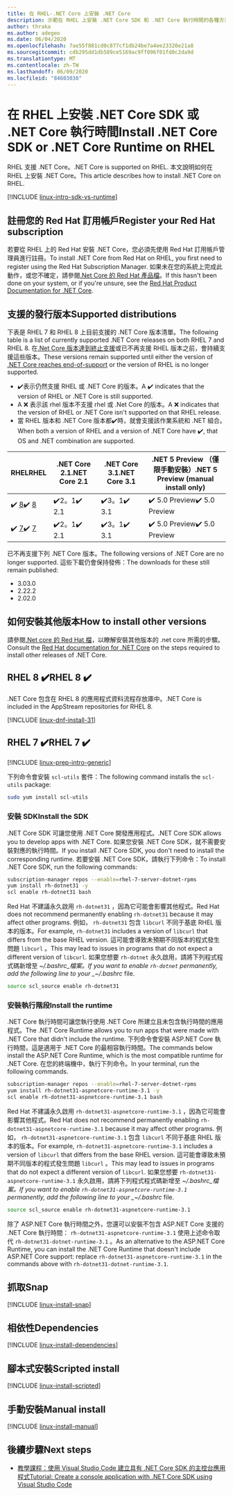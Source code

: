 ```yaml
---
title: 在 RHEL-.NET Core 上安裝 .NET Core
description: 示範在 RHEL 上安裝 .NET Core SDK 和 .NET Core 執行時間的各種方式。
author: thraka
ms.author: adegeo
ms.date: 06/04/2020
ms.openlocfilehash: 7ae55f881cd0c877cf1db24be7a4ee23320e21a8
ms.sourcegitcommit: cdb295dd1db589ce5169ac9ff096f01fd0c2da9d
ms.translationtype: MT
ms.contentlocale: zh-TW
ms.lasthandoff: 06/09/2020
ms.locfileid: "84603038"
---
```

# <a name="install-net-core-sdk-or-net-core-runtime-on-rhel"></a><span data-ttu-id="e380d-103">在 RHEL 上安裝 .NET Core SDK 或 .NET Core 執行時間</span><span class="sxs-lookup"><span data-stu-id="e380d-103">Install .NET Core SDK or .NET Core Runtime on RHEL</span></span>

<span data-ttu-id="e380d-104">RHEL 支援 .NET Core。</span><span class="sxs-lookup"><span data-stu-id="e380d-104">.NET Core is supported on RHEL.</span></span> <span data-ttu-id="e380d-105">本文說明如何在 RHEL 上安裝 .NET Core。</span><span class="sxs-lookup"><span data-stu-id="e380d-105">This article describes how to install .NET Core on RHEL.</span></span>

[!INCLUDE [linux-intro-sdk-vs-runtime](includes/linux-intro-sdk-vs-runtime.md)]

## <a name="register-your-red-hat-subscription"></a><span data-ttu-id="e380d-106">註冊您的 Red Hat 訂用帳戶</span><span class="sxs-lookup"><span data-stu-id="e380d-106">Register your Red Hat subscription</span></span>

<span data-ttu-id="e380d-107">若要從 RHEL 上的 Red Hat 安裝 .NET Core，您必須先使用 Red Hat 訂用帳戶管理員進行註冊。</span><span class="sxs-lookup"><span data-stu-id="e380d-107">To install .NET Core from Red Hat on RHEL, you first need to register using the Red Hat Subscription Manager.</span></span> <span data-ttu-id="e380d-108">如果未在您的系統上完成此動作，或您不確定，請參閱[.Net Core 的 Red Hat 產品檔](https://access.redhat.com/documentation/net_core/)。</span><span class="sxs-lookup"><span data-stu-id="e380d-108">If this hasn't been done on your system, or if you're unsure, see the [Red Hat Product Documentation for .NET Core](https://access.redhat.com/documentation/net_core/).</span></span>

## <a name="supported-distributions"></a><span data-ttu-id="e380d-109">支援的發行版本</span><span class="sxs-lookup"><span data-stu-id="e380d-109">Supported distributions</span></span>

<span data-ttu-id="e380d-110">下表是 RHEL 7 和 RHEL 8 上目前支援的 .NET Core 版本清單。</span><span class="sxs-lookup"><span data-stu-id="e380d-110">The following table is a list of currently supported .NET Core releases on both RHEL 7 and RHEL 8.</span></span> <span data-ttu-id="e380d-111">在[.Net Core 版本達到終止支援](https://dotnet.microsoft.com/platform/support/policy/dotnet-core)或已不再支援 RHEL 版本之前，會持續支援這些版本。</span><span class="sxs-lookup"><span data-stu-id="e380d-111">These versions remain supported until either the version of [.NET Core reaches end-of-support](https://dotnet.microsoft.com/platform/support/policy/dotnet-core) or the version of RHEL is no longer supported.</span></span>

- <span data-ttu-id="e380d-112">✔️表示仍然支援 RHEL 或 .NET Core 的版本。</span><span class="sxs-lookup"><span data-stu-id="e380d-112">A ✔️ indicates that the version of RHEL or .NET Core is still supported.</span></span>
- <span data-ttu-id="e380d-113">A ❌ 表示該 rhel 版本不支援 rhel 或 .Net Core 的版本。</span><span class="sxs-lookup"><span data-stu-id="e380d-113">A ❌ indicates that the version of RHEL or .NET Core isn't supported on that RHEL release.</span></span>
- <span data-ttu-id="e380d-114">當 RHEL 版本和 .NET Core 版本都✔️時，就會支援該作業系統和 .NET 組合。</span><span class="sxs-lookup"><span data-stu-id="e380d-114">When both a version of RHEL and a version of .NET Core have ✔️, that OS and .NET combination are supported.</span></span>

| <span data-ttu-id="e380d-115">RHEL</span><span class="sxs-lookup"><span data-stu-id="e380d-115">RHEL</span></span>                   | <span data-ttu-id="e380d-116">.NET Core 2.1</span><span class="sxs-lookup"><span data-stu-id="e380d-116">.NET Core 2.1</span></span> | <span data-ttu-id="e380d-117">.NET Core 3.1</span><span class="sxs-lookup"><span data-stu-id="e380d-117">.NET Core 3.1</span></span> | <span data-ttu-id="e380d-118">.NET 5 Preview （僅限手動安裝）</span><span class="sxs-lookup"><span data-stu-id="e380d-118">.NET 5 Preview (manual install only)</span></span> |
|--------------------------|---------------|---------------|----------------|
| <span data-ttu-id="e380d-119">✔️ [8](#rhel-8-)</span><span class="sxs-lookup"><span data-stu-id="e380d-119">✔️ [8](#rhel-8-)</span></span> | <span data-ttu-id="e380d-120">✔️2。1</span><span class="sxs-lookup"><span data-stu-id="e380d-120">✔️ 2.1</span></span>        | <span data-ttu-id="e380d-121">✔️3。1</span><span class="sxs-lookup"><span data-stu-id="e380d-121">✔️ 3.1</span></span>        | <span data-ttu-id="e380d-122">✔️ 5.0 Preview</span><span class="sxs-lookup"><span data-stu-id="e380d-122">✔️ 5.0 Preview</span></span> |
| <span data-ttu-id="e380d-123">✔️ [7](#rhel-7-)</span><span class="sxs-lookup"><span data-stu-id="e380d-123">✔️ [7](#rhel-7-)</span></span> | <span data-ttu-id="e380d-124">✔️2。1</span><span class="sxs-lookup"><span data-stu-id="e380d-124">✔️ 2.1</span></span>        | <span data-ttu-id="e380d-125">✔️3。1</span><span class="sxs-lookup"><span data-stu-id="e380d-125">✔️ 3.1</span></span>        | <span data-ttu-id="e380d-126">✔️ 5.0 Preview</span><span class="sxs-lookup"><span data-stu-id="e380d-126">✔️ 5.0 Preview</span></span> |

<span data-ttu-id="e380d-127">已不再支援下列 .NET Core 版本。</span><span class="sxs-lookup"><span data-stu-id="e380d-127">The following versions of .NET Core are no longer supported.</span></span> <span data-ttu-id="e380d-128">這些下載仍會保持發佈：</span><span class="sxs-lookup"><span data-stu-id="e380d-128">The downloads for these still remain published:</span></span>

- <span data-ttu-id="e380d-129">3.0</span><span class="sxs-lookup"><span data-stu-id="e380d-129">3.0</span></span>
- <span data-ttu-id="e380d-130">2.2</span><span class="sxs-lookup"><span data-stu-id="e380d-130">2.2</span></span>
- <span data-ttu-id="e380d-131">2.0</span><span class="sxs-lookup"><span data-stu-id="e380d-131">2.0</span></span>

## <a name="how-to-install-other-versions"></a><span data-ttu-id="e380d-132">如何安裝其他版本</span><span class="sxs-lookup"><span data-stu-id="e380d-132">How to install other versions</span></span>

<span data-ttu-id="e380d-133">請參閱[.Net core 的 Red Hat 檔](https://access.redhat.com/documentation/net_core/)，以瞭解安裝其他版本的 .net core 所需的步驟。</span><span class="sxs-lookup"><span data-stu-id="e380d-133">Consult the [Red Hat documentation for .NET Core](https://access.redhat.com/documentation/net_core/) on the steps required to install other releases of .NET Core.</span></span>

## <a name="rhel-8-"></a><span data-ttu-id="e380d-134">RHEL 8 ✔️</span><span class="sxs-lookup"><span data-stu-id="e380d-134">RHEL 8 ✔️</span></span>

<span data-ttu-id="e380d-135">.NET Core 包含在 RHEL 8 的應用程式資料流程存放庫中。</span><span class="sxs-lookup"><span data-stu-id="e380d-135">.NET Core is included in the AppStream repositories for RHEL 8.</span></span>

[!INCLUDE [linux-dnf-install-31](includes/linux-install-31-dnf.md)]

## <a name="rhel-7-"></a><span data-ttu-id="e380d-136">RHEL 7 ✔️</span><span class="sxs-lookup"><span data-stu-id="e380d-136">RHEL 7 ✔️</span></span>

[!INCLUDE [linux-prep-intro-generic](includes/linux-prep-intro-generic.md)]

<span data-ttu-id="e380d-137">下列命令會安裝 `scl-utils` 套件：</span><span class="sxs-lookup"><span data-stu-id="e380d-137">The following command installs the `scl-utils` package:</span></span>

```bash
sudo yum install scl-utils
```

### <a name="install-the-sdk"></a><span data-ttu-id="e380d-138">安裝 SDK</span><span class="sxs-lookup"><span data-stu-id="e380d-138">Install the SDK</span></span>

<span data-ttu-id="e380d-139">.NET Core SDK 可讓您使用 .NET Core 開發應用程式。</span><span class="sxs-lookup"><span data-stu-id="e380d-139">.NET Core SDK allows you to develop apps with .NET Core.</span></span> <span data-ttu-id="e380d-140">如果您安裝 .NET Core SDK，就不需要安裝對應的執行時間。</span><span class="sxs-lookup"><span data-stu-id="e380d-140">If you install .NET Core SDK, you don't need to install the corresponding runtime.</span></span> <span data-ttu-id="e380d-141">若要安裝 .NET Core SDK，請執行下列命令：</span><span class="sxs-lookup"><span data-stu-id="e380d-141">To install .NET Core SDK, run the following commands:</span></span>

```bash
subscription-manager repos --enable=rhel-7-server-dotnet-rpms
yum install rh-dotnet31 -y
scl enable rh-dotnet31 bash
```

<span data-ttu-id="e380d-142">Red Hat 不建議永久啟用 `rh-dotnet31` ，因為它可能會影響其他程式。</span><span class="sxs-lookup"><span data-stu-id="e380d-142">Red Hat does not recommend permanently enabling `rh-dotnet31` because it may affect other programs.</span></span> <span data-ttu-id="e380d-143">例如， `rh-dotnet31` 包含 `libcurl` 不同于基底 RHEL 版本的版本。</span><span class="sxs-lookup"><span data-stu-id="e380d-143">For example, `rh-dotnet31` includes a version of `libcurl` that differs from the base RHEL version.</span></span> <span data-ttu-id="e380d-144">這可能會導致未預期不同版本的程式發生問題 `libcurl` 。</span><span class="sxs-lookup"><span data-stu-id="e380d-144">This may lead to issues in programs that do not expect a different version of `libcurl`.</span></span> <span data-ttu-id="e380d-145">如果您想要 `rh-dotnet` 永久啟用，請將下列程式程式碼新增至 _~/.bashrc_檔案。</span><span class="sxs-lookup"><span data-stu-id="e380d-145">If you want to enable `rh-dotnet` permanently, add the following line to your _~/.bashrc_ file.</span></span>

```bash
source scl_source enable rh-dotnet31
```

### <a name="install-the-runtime"></a><span data-ttu-id="e380d-146">安裝執行階段</span><span class="sxs-lookup"><span data-stu-id="e380d-146">Install the runtime</span></span>

<span data-ttu-id="e380d-147">.NET Core 執行時間可讓您執行使用 .NET Core 所建立且未包含執行時間的應用程式。</span><span class="sxs-lookup"><span data-stu-id="e380d-147">The .NET Core Runtime allows you to run apps that were made with .NET Core that didn't include the runtime.</span></span> <span data-ttu-id="e380d-148">下列命令會安裝 ASP.NET Core 執行時間，這是適用于 .NET Core 的最相容執行時間。</span><span class="sxs-lookup"><span data-stu-id="e380d-148">The commands below install the ASP.NET Core Runtime, which is the most compatible runtime for .NET Core.</span></span> <span data-ttu-id="e380d-149">在您的終端機中，執行下列命令。</span><span class="sxs-lookup"><span data-stu-id="e380d-149">In your terminal, run the following commands.</span></span>

```bash
subscription-manager repos --enable=rhel-7-server-dotnet-rpms
yum install rh-dotnet31-aspnetcore-runtime-3.1 -y
scl enable rh-dotnet31-aspnetcore-runtime-3.1 bash
```

<span data-ttu-id="e380d-150">Red Hat 不建議永久啟用 `rh-dotnet31-aspnetcore-runtime-3.1` ，因為它可能會影響其他程式。</span><span class="sxs-lookup"><span data-stu-id="e380d-150">Red Hat does not recommend permanently enabling `rh-dotnet31-aspnetcore-runtime-3.1` because it may affect other programs.</span></span> <span data-ttu-id="e380d-151">例如， `rh-dotnet31-aspnetcore-runtime-3.1` 包含 `libcurl` 不同于基底 RHEL 版本的版本。</span><span class="sxs-lookup"><span data-stu-id="e380d-151">For example, `rh-dotnet31-aspnetcore-runtime-3.1` includes a version of `libcurl` that differs from the base RHEL version.</span></span> <span data-ttu-id="e380d-152">這可能會導致未預期不同版本的程式發生問題 `libcurl` 。</span><span class="sxs-lookup"><span data-stu-id="e380d-152">This may lead to issues in programs that do not expect a different version of `libcurl`.</span></span> <span data-ttu-id="e380d-153">如果您想要 `rh-dotnet31-aspnetcore-runtime-3.1` 永久啟用，請將下列程式程式碼新增至 _~/.bashrc_檔案。</span><span class="sxs-lookup"><span data-stu-id="e380d-153">If you want to enable `rh-dotnet31-aspnetcore-runtime-3.1` permanently, add the following line to your _~/.bashrc_ file.</span></span>

```bash
source scl_source enable rh-dotnet31-aspnetcore-runtime-3.1
```

<span data-ttu-id="e380d-154">除了 ASP.NET Core 執行時間之外，您還可以安裝不包含 ASP.NET Core 支援的 .NET Core 執行時間： `rh-dotnet31-aspnetcore-runtime-3.1` 使用上述命令取代 `rh-dotnet31-dotnet-runtime-3.1` 。</span><span class="sxs-lookup"><span data-stu-id="e380d-154">As an alternative to the ASP.NET Core Runtime, you can install the .NET Core Runtime that doesn't include ASP.NET Core support: replace `rh-dotnet31-aspnetcore-runtime-3.1` in the commands above with `rh-dotnet31-dotnet-runtime-3.1`.</span></span>

## <a name="snap"></a><span data-ttu-id="e380d-155">抓取</span><span class="sxs-lookup"><span data-stu-id="e380d-155">Snap</span></span>

[!INCLUDE [linux-install-snap](includes/linux-install-snap.md)]

## <a name="dependencies"></a><span data-ttu-id="e380d-156">相依性</span><span class="sxs-lookup"><span data-stu-id="e380d-156">Dependencies</span></span>

[!INCLUDE [linux-install-dependencies](includes/linux-install-dependencies.md)]

## <a name="scripted-install"></a><span data-ttu-id="e380d-157">腳本式安裝</span><span class="sxs-lookup"><span data-stu-id="e380d-157">Scripted install</span></span>

[!INCLUDE [linux-install-scripted](includes/linux-install-scripted.md)]

## <a name="manual-install"></a><span data-ttu-id="e380d-158">手動安裝</span><span class="sxs-lookup"><span data-stu-id="e380d-158">Manual install</span></span>

[!INCLUDE [linux-install-manual](includes/linux-install-manual.md)]

## <a name="next-steps"></a><span data-ttu-id="e380d-159">後續步驟</span><span class="sxs-lookup"><span data-stu-id="e380d-159">Next steps</span></span>

- [<span data-ttu-id="e380d-160">教學課程：使用 Visual Studio Code 建立具有 .NET Core SDK 的主控台應用程式</span><span class="sxs-lookup"><span data-stu-id="e380d-160">Tutorial: Create a console application with .NET Core SDK using Visual Studio Code</span></span>](../tutorials/with-visual-studio-code.md)
